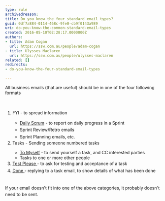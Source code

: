 ```yaml
---
type: rule
archivedreason: 
title: Do you know the four standard email types?
guid: 0df7a884-0114-468c-9fe0-cb9f0143a989
uri: do-you-know-the-common-standard-email-types
created: 2016-05-10T02:28:17.0000000Z
authors:
- title: Adam Cogan
  url: https://ssw.com.au/people/adam-cogan
- title: Ulysses Maclaren
  url: https://ssw.com.au/people/ulysses-maclaren
related: []
redirects:
- do-you-know-the-four-standard-email-types

---
```



​All business emails (that are useful) should be in one of the four following formats<br>
<br><excerpt class='endintro'></excerpt><br>
<ol><li>FYI - to spread information​​<br></li><ul><li><span style="line-height&#58;1.6;"><a href="/_layouts/15/FIXUPREDIRECT.ASPX?WebId=3dfc0e07-e23a-4cbb-aac2-e778b71166a2&amp;TermSetId=07da3ddf-0924-4cd2-a6d4-a4809ae20160&amp;TermId=731a3f5d-a266-4944-876c-a45afa82832f">Daily Scrum</a> - to report on daily progress in a Sprint</span></li><li><span style="line-height&#58;1.6;">Sprint Review/Retro emails</span></li><li><span style="line-height&#58;1.6;">Sprint Planning emails,&#160;</span>etc.​<br></li></ul><li>Tasks - Sending someone numbered&#160;tasks<br></li><ul><li><a href="/_layouts/15/FIXUPREDIRECT.ASPX?WebId=3dfc0e07-e23a-4cbb-aac2-e778b71166a2&amp;TermSetId=07da3ddf-0924-4cd2-a6d4-a4809ae20160&amp;TermId=5c16d531-007d-49ef-8acc-b26596e13e84">To Myself</a> - to send yourself a task, and CC interested parties<br></li><li>Tasks&#160;to one or more other people<br></li></ul><li><span style="line-height&#58;1.6;"><a href="/_layouts/15/FIXUPREDIRECT.ASPX?WebId=3dfc0e07-e23a-4cbb-aac2-e778b71166a2&amp;TermSetId=07da3ddf-0924-4cd2-a6d4-a4809ae20160&amp;TermId=d66a9404-2ca9-4d19-ad6c-df1618b4fc28">Test Please </a>- to ask for testing and acceptance of a task​</span></li><li><span style="line-height&#58;1.6;"><a href="/_layouts/15/FIXUPREDIRECT.ASPX?WebId=3dfc0e07-e23a-4cbb-aac2-e778b71166a2&amp;TermSetId=07da3ddf-0924-4cd2-a6d4-a4809ae20160&amp;TermId=29d5ca5d-c191-475f-8db2-0086c44ca46c">Done </a>- replying to a task email,&#160;to show details of what has been done</span></li></ol><div><span style="line-height&#58;20.8px;"><br></span></div><div><span style="line-height&#58;20.8px;">If your email doesn't fit into one of the above categories, it probably doesn't need to be sent.&#160;</span></div>


